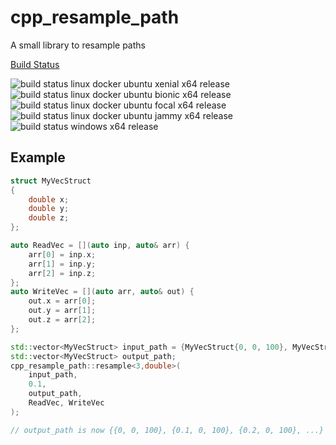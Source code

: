 # cpp_resample_path
A small library to resample paths


[Build Status](https://web.martin-huenermund.de/cistatus/xaedes/cpp_resample_path)

![build status linux docker ubuntu xenial x64 release](https://web.martin-huenermund.de/cistatus/xaedes/cpp_resample_path/x64_ubuntu_xenial_Release_status.svg?)
![build status linux docker ubuntu bionic x64 release](https://web.martin-huenermund.de/cistatus/xaedes/cpp_resample_path/x64_ubuntu_bionic_Release_status.svg?)
![build status linux docker ubuntu focal x64 release](https://web.martin-huenermund.de/cistatus/xaedes/cpp_resample_path/x64_ubuntu_focal_Release_status.svg?)
![build status linux docker ubuntu jammy x64 release](https://web.martin-huenermund.de/cistatus/xaedes/cpp_resample_path/x64_ubuntu_jammy_Release_status.svg?)
![build status windows x64 release](https://web.martin-huenermund.de/cistatus/xaedes/cpp_resample_path/x64_windows_Release_status.svg?)

## Example

```cpp
struct MyVecStruct
{
    double x;
    double y;
    double z;
};

auto ReadVec = [](auto inp, auto& arr) {
    arr[0] = inp.x;
    arr[1] = inp.y;
    arr[2] = inp.z;
};
auto WriteVec = [](auto arr, auto& out) {
    out.x = arr[0];
    out.y = arr[1];
    out.z = arr[2];
};

std::vector<MyVecStruct> input_path = {MyVecStruct{0, 0, 100}, MyVecStruct{10, 0, 100}};
std::vector<MyVecStruct> output_path;
cpp_resample_path::resample<3,double>(
    input_path,
    0.1,
    output_path,
    ReadVec, WriteVec
);

// output_path is now {{0, 0, 100}, {0.1, 0, 100}, {0.2, 0, 100}, ...}
```
